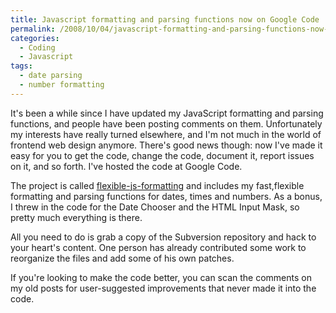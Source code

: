 ```yaml
---
title: Javascript formatting and parsing functions now on Google Code
permalink: /2008/10/04/javascript-formatting-and-parsing-functions-now-on-google-code/
categories:
  - Coding
  - Javascript
tags:
  - date parsing
  - number formatting
---
```

It's been a while since I have updated my JavaScript formatting and parsing functions, and people have been posting comments on them. Unfortunately my interests have really turned elsewhere, and I'm not much in the world of frontend web design anymore. There's good news though: now I've made it easy for you to get the code, change the code, document it, report issues on it, and so forth. I've hosted the code at Google Code.

The project is called [flexible-js-formatting][1] and includes my fast,flexible formatting and parsing functions for dates, times and numbers. As a bonus, I threw in the code for the Date Chooser and the HTML Input Mask, so pretty much everything is there.

All you need to do is grab a copy of the Subversion repository and hack to your heart's content. One person has already contributed some work to reorganize the files and add some of his own patches.

If you're looking to make the code better, you can scan the comments on my old posts for user-suggested improvements that never made it into the code.

 [1]: http://code.google.com/p/flexible-js-formatting/
